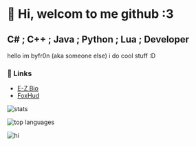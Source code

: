 # 👋 Hi, welcom to me github :3
## C# ; C++ ; Java ; Python ; Lua ; Developer
hello im byfr0n (aka someone else)
i do cool stuff
:D

### 🔗 Links  
- [E-Z Bio](https://e-z.bio/fn)  
- [FoxHud](https://foxhud.pw/)

![stats](https://github-readme-stats.vercel.app/api?username=Byfr0n&show_icons=true&theme=cobalt)

![top languages](https://github-readme-stats.vercel.app/api/top-langs/?username=Byfr0n&layout=compact&theme=cobalt)

![hi](https://r2.e-z.host/a2a53bd3-2310-4562-b8b8-1a56a2c68dea/d3i0b98h.png)
